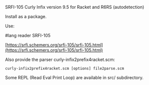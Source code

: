 SRFI-105 Curly Infix version 9.5 for Racket and R6RS (autodetection)

Install as a package.
 
Use:

#lang reader SRFI-105


[https://srfi.schemers.org/srfi-105/srfi-105.html](https://srfi.schemers.org/srfi-105/srfi-105.html)


Also provide the parser curly-infix2prefix4racket.scm:


```curly-infix2prefix4racket.scm [options] file2parse.scm```


Some REPL (Read Eval Print Loop) are available in src/ subdirectory.

